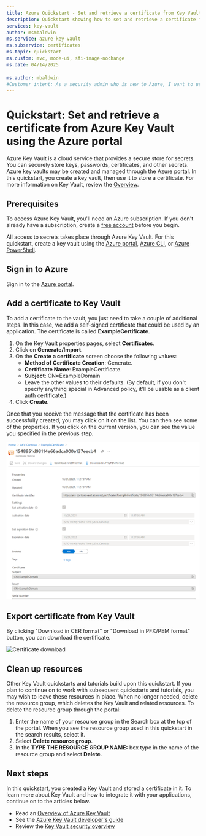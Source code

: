 ```yaml
---
title: Azure Quickstart - Set and retrieve a certificate from Key Vault using Azure portal | Microsoft Docs
description: Quickstart showing how to set and retrieve a certificate from Azure Key Vault using the Azure portal
services: key-vault
author: msmbaldwin
ms.service: azure-key-vault
ms.subservice: certificates
ms.topic: quickstart
ms.custom: mvc, mode-ui, sfi-image-nochange
ms.date: 04/14/2025

ms.author: mbaldwin
#Customer intent: As a security admin who is new to Azure, I want to use Key Vault to securely store certificates in Azure
---
```

# Quickstart: Set and retrieve a certificate from Azure Key Vault using the Azure portal

Azure Key Vault is a cloud service that provides a secure store for secrets. You can securely store keys, passwords, certificates, and other secrets. Azure key vaults may be created and managed through the Azure portal. In this quickstart, you create a key vault, then use it to store a certificate. For more information on Key Vault, review the [Overview](../general/overview.md).

## Prerequisites

To access Azure Key Vault, you'll need an Azure subscription. If you don't already have a subscription, create a [free account](https://azure.microsoft.com/pricing/purchase-options/azure-account?cid=msft_learn) before you begin.

All access to secrets takes place through Azure Key Vault. For this quickstart, create a key vault using the [Azure portal](../general/quick-create-portal.md), [Azure CLI](../general/quick-create-cli.md), or [Azure PowerShell](../general/quick-create-powershell.md).

## Sign in to Azure

Sign in to the [Azure portal](https://portal.azure.com).

## Add a certificate to Key Vault

To add a certificate to the vault, you just need to take a couple of additional steps. In this case, we add a self-signed certificate that could be used by an application. The certificate is called **ExampleCertificate**.

1. On the Key Vault properties pages, select **Certificates**.
2. Click on **Generate/Import**.
3. On the **Create a certificate** screen choose the following values:
    - **Method of Certificate Creation**: Generate.
    - **Certificate Name**: ExampleCertificate.
    - **Subject**: CN=ExampleDomain
    - Leave the other values to their defaults. (By default, if you don't specify anything special in Advanced policy, it'll be usable as a client auth certificate.)
 4. Click **Create**.

Once that you receive the message that the certificate has been successfully created, you may click on it on the list. You can then see some of the properties. If you click on the current version, you can see the value you specified in the previous step.

![Certificate properties](../media/certificates/quick-create-portal/current-version-hidden.png)

## Export certificate from Key Vault

By clicking "Download in CER format" or "Download in PFX/PEM format" button, you can download the certificate.

![Certificate download](../media/certificates/quick-create-portal/current-version-shown.png)

## Clean up resources

Other Key Vault quickstarts and tutorials build upon this quickstart. If you plan to continue on to work with subsequent quickstarts and tutorials, you may wish to leave these resources in place.
When no longer needed, delete the resource group, which deletes the Key Vault and related resources. To delete the resource group through the portal:

1. Enter the name of your resource group in the Search box at the top of the portal. When you see the resource group used in this quickstart in the search results, select it.
2. Select **Delete resource group**.
3. In the **TYPE THE RESOURCE GROUP NAME:** box type in the name of the resource group and select **Delete**.

## Next steps

In this quickstart, you created a Key Vault and stored a certificate in it. To learn more about Key Vault and how to integrate it with your applications, continue on to the articles below.

- Read an [Overview of Azure Key Vault](../general/overview.md)
- See the [Azure Key Vault developer's guide](../general/developers-guide.md)
- Review the [Key Vault security overview](../general/security-features.md)
